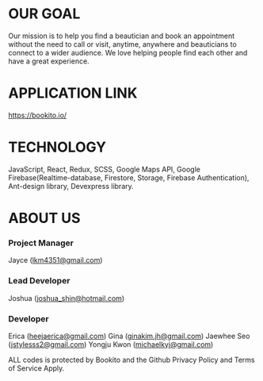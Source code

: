 # OUR GOAL

Our mission is to help you find a beautician and book an appointment without the need to call or visit, anytime, anywhere and beauticians to connect to a wider audience. We love helping people find each other and have a great experience.

# APPLICATION LINK

https://bookito.io/

# TECHNOLOGY

JavaScript, React, Redux, SCSS, Google Maps API, Google Firebase(Realtime-database, Firestore, Storage, Firebase Authentication), Ant-design library, Devexpress library.

# ABOUT US

### Project Manager
Jayce (lkm4351@gmail.com)

### Lead Developer
Joshua (joshua_shin@hotmail.com)

### Developer
Erica (heejaerica@gmail.com)
Gina (ginakim.jh@gmail.com)
Jaewhee Seo (jstylesss2@gmail.com)
Yongju Kwon (michaelkyj@gmail.com)




ALL codes is protected by Bookito and the Github Privacy Policy and Terms of Service Apply.
